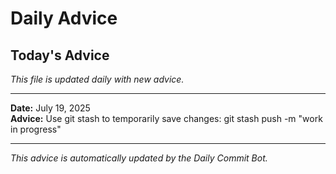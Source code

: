 # Daily Advice

## Today's Advice
*This file is updated daily with new advice.*

---

**Date:** July 19, 2025  
**Advice:** Use git stash to temporarily save changes: git stash push -m "work in progress"

---

*This advice is automatically updated by the Daily Commit Bot.*
